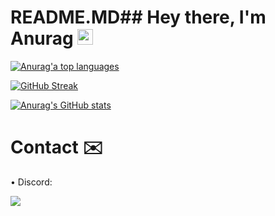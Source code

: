 # README.MD## Hey there, I'm Anurag <img src="https://media.giphy.com/media/hvRJCLFzcasrR4ia7z/giphy.gif" width="25px">
<p align="leftr"><a href="https://github.com/anuraghazra/github-readme-stats" aria-label="Link to create your own github stats image"><img alt="Anurag'a top languages" src="https://github-readme-stats.vercel.app/api/top-langs/?username=27Saumya&theme=dark&langs_count=10&hide=sourcepawn&layout=compact&hide_border=true&card_width=445&bg_color=0d1117" /></a></p>

[![GitHub Streak](http://github-readme-streak-stats.herokuapp.com?user=InvalidAnurag&theme=elegant&date_format=j%20M%5B%20Y%5D)](https://git.io/streak-stats)

[![Anurag's GitHub stats](https://github-readme-stats.vercel.app/api?username=anuraghazra)](https://github.com/anuraghazra/github-readme-stats)
# Contact ✉️

• Discord:

[![](https://discord.c99.nl/widget/theme-1/458541186265907210.png)](https://discord.gg/flantic)

